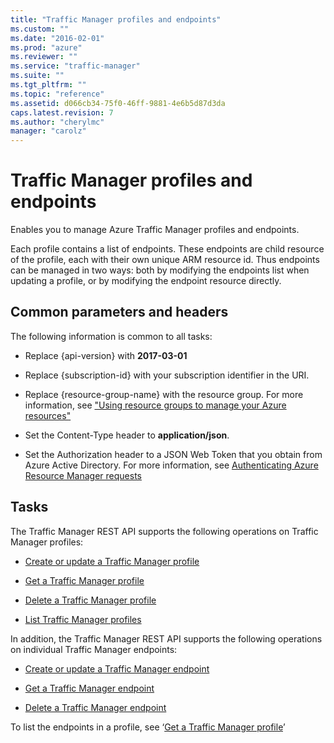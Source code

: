 ```yaml
---
title: "Traffic Manager profiles and endpoints"
ms.custom: ""
ms.date: "2016-02-01"
ms.prod: "azure"
ms.reviewer: ""
ms.service: "traffic-manager"
ms.suite: ""
ms.tgt_pltfrm: ""
ms.topic: "reference"
ms.assetid: d066cb34-75f0-46ff-9881-4e6b5d87d3da
caps.latest.revision: 7
ms.author: "cherylmc"
manager: "carolz"
---
```

# Traffic Manager profiles and endpoints
Enables you to manage Azure Traffic Manager profiles and endpoints.  

 Each profile contains a list of endpoints.  These endpoints are child resource of the profile, each with their own unique ARM resource id.  Thus endpoints can be managed in two ways: both by modifying the endpoints list when updating a profile, or by modifying the endpoint resource directly.  

##  <a name="bk_common"></a> Common parameters and headers  
 The following information is common to all tasks:  

-   Replace {api-version} with **2017-03-01**  

-   Replace {subscription-id} with your subscription identifier in the URI.  

-   Replace {resource-group-name} with the resource group. For more information, see ["Using resource groups to manage your Azure resources"](http://azure.microsoft.com/en-us/documentation/articles/azure-preview-portal-using-resource-groups/)  

-   Set the Content-Type header to **application/json**.  

-   Set the Authorization header to a JSON Web Token that you obtain from Azure Active Directory. For more information, see [Authenticating Azure Resource Manager requests](../../index.md)  

## Tasks  
 The Traffic Manager REST API supports the following operations on Traffic Manager profiles:  

-   [Create or update a Traffic Manager profile](create-or-update-a-traffic-manager-profile.md)  

-   [Get a Traffic Manager profile](get-a-traffic-manager-profile.md)  

-   [Delete a Traffic Manager profile](delete-a-traffic-manager-profile.md)  

-   [List Traffic Manager profiles](list-traffic-manager-profiles.md)  

 In addition, the Traffic Manager REST API supports the following operations on individual Traffic Manager endpoints:  

-   [Create or update a Traffic Manager endpoint](create-or-update-a-traffic-manager-endpoint.md)  

-   [Get a Traffic Manager endpoint](get-a-traffic-manager-endpoint.md)  

-   [Delete a Traffic Manager endpoint](delete-a-traffic-manager-endpoint.md)  

 To list the endpoints in a profile, see ‘[Get a Traffic Manager profile](get-a-traffic-manager-profile.md)’

